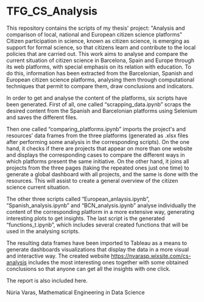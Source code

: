 # TFG_CS_Analysis
This repository contains the scripts of my thesis' project: 
"Analysis and comparison of local, national and European citizen science platforms"
Citizen participation in science, known as citizen science, is emerging as support for formal science, so that citizens learn and contribute to the local policies that are carried out. This work aims to analyse and compare the current situation of citizen science in Barcelona, Spain and Europe through its web platforms, with special emphasis on its relation with education.
To do this, information has been extracted from the Barcelonian, Spanish and European citizen science platforms, analysing them through computational techniques that permit to compare them, draw conclusions and indicators.

In order to get and analyse the content of the platforms, six scripts have been generated. First of all, one called “scrapping_data.ipynb” scraps the desired content from the Spanish and Barcelonian platforms using Selenium and saves the different files. 

Then one called “comparing_platforms.ipynb” imports the project's and resources’ data frames from the three platforms (generated as .xlsx files after performing some analysis in the corresponding scripts). On the one hand, it checks if there are projects that appear on more than one website and displays the corresponding cases to compare the different ways in which platforms present the same initiative. On the other hand, it joins all projects from the three pages (taking the repeated ones just one time) to generate a global dashboard with all projects, and the same is done with the resources. This will assist to create a general overview of the citizen science current situation. 

The other three scripts called “European_anlaysis.ipynb”, “Spanish_analysis.ipynb” and “BCN_analysis.ipynb” analyse individually the content of the corresponding platform in a more extensive way, generating interesting plots to get insights.  The last script is the generated “functions_t.ipynb”, which includes several created functions that will be used in the analysing scripts. 

The resulting data frames have been imported to Tableau as a means to generate dashboards visualizations that display the data in a more visual and interactive way. The created website https://nvarasp.wixsite.com/cs-analysis includes the most interesting ones together with some obtained conclusions so that anyone can get all the insights with one click. 

The report is also included here.

Núria Varas, Mathematical Engineering in Data Science
